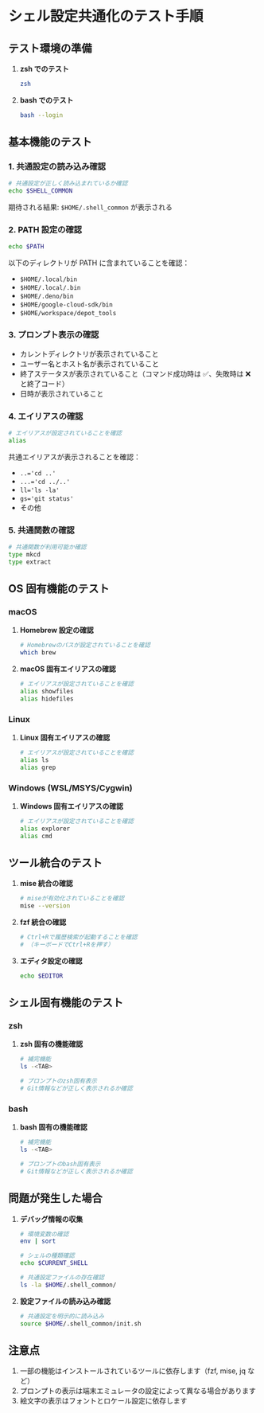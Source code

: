 # シェル設定共通化のテスト手順

## テスト環境の準備

1. **zsh でのテスト**

   ```bash
   zsh
   ```

2. **bash でのテスト**

   ```bash
   bash --login
   ```

## 基本機能のテスト

### 1. 共通設定の読み込み確認

```bash
# 共通設定が正しく読み込まれているか確認
echo $SHELL_COMMON
```

期待される結果: `$HOME/.shell_common` が表示される

### 2. PATH 設定の確認

```bash
echo $PATH
```

以下のディレクトリが PATH に含まれていることを確認：

- `$HOME/.local/bin`
- `$HOME/.local/.bin`
- `$HOME/.deno/bin`
- `$HOME/google-cloud-sdk/bin`
- `$HOME/workspace/depot_tools`

### 3. プロンプト表示の確認

- カレントディレクトリが表示されていること
- ユーザー名とホスト名が表示されていること
- 終了ステータスが表示されていること（コマンド成功時は ✅、失敗時は ❌ と終了コード）
- 日時が表示されていること

### 4. エイリアスの確認

```bash
# エイリアスが設定されていることを確認
alias
```

共通エイリアスが表示されることを確認：

- `..='cd ..'`
- `...='cd ../..'`
- `ll='ls -la'`
- `gs='git status'`
- その他

### 5. 共通関数の確認

```bash
# 共通関数が利用可能か確認
type mkcd
type extract
```

## OS 固有機能のテスト

### macOS

1. **Homebrew 設定の確認**

   ```bash
   # Homebrewのパスが設定されていることを確認
   which brew
   ```

2. **macOS 固有エイリアスの確認**
   ```bash
   # エイリアスが設定されていることを確認
   alias showfiles
   alias hidefiles
   ```

### Linux

1. **Linux 固有エイリアスの確認**
   ```bash
   # エイリアスが設定されていることを確認
   alias ls
   alias grep
   ```

### Windows (WSL/MSYS/Cygwin)

1. **Windows 固有エイリアスの確認**
   ```bash
   # エイリアスが設定されていることを確認
   alias explorer
   alias cmd
   ```

## ツール統合のテスト

1. **mise 統合の確認**

   ```bash
   # miseが有効化されていることを確認
   mise --version
   ```

2. **fzf 統合の確認**

   ```bash
   # Ctrl+Rで履歴検索が起動することを確認
   # （キーボードでCtrl+Rを押す）
   ```

3. **エディタ設定の確認**

   ```bash
   echo $EDITOR
   ```

## シェル固有機能のテスト

### zsh

1. **zsh 固有の機能確認**

   ```zsh
   # 補完機能
   ls -<TAB>

   # プロンプトのzsh固有表示
   # Git情報などが正しく表示されるか確認
   ```

### bash

1. **bash 固有の機能確認**

   ```bash
   # 補完機能
   ls -<TAB>

   # プロンプトのbash固有表示
   # Git情報などが正しく表示されるか確認
   ```

## 問題が発生した場合

1. **デバッグ情報の収集**

   ```bash
   # 環境変数の確認
   env | sort

   # シェルの種類確認
   echo $CURRENT_SHELL

   # 共通設定ファイルの存在確認
   ls -la $HOME/.shell_common/
   ```

2. **設定ファイルの読み込み確認**
   ```bash
   # 共通設定を明示的に読み込み
   source $HOME/.shell_common/init.sh
   ```

## 注意点

1. 一部の機能はインストールされているツールに依存します（fzf, mise, jq など）
2. プロンプトの表示は端末エミュレータの設定によって異なる場合があります
3. 絵文字の表示はフォントとロケール設定に依存します
